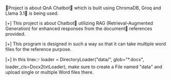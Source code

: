 📂Project is about QnA Chatbot💬 which is built using ChromaDB, Groq and Llama 3.1🦙 is being used.

[+] This project is about Chatbot💬 utilizing RAG (Retrieval-Augmented Generation) for enhanced responses from the document📃 references provided.

[+] This program is designed in such a way so that it can take multiple word files for the reference purpose.

[+] In this line👉 loader = DirectoryLoader("data/", glob="*.docx", loader_cls=Docx2txtLoader), make sure to create a File named "data" and upload single or multiple Word files there.

